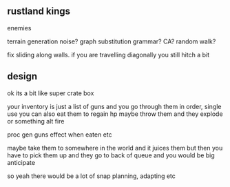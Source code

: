rustland kings
--------------

enemies

terrain generation
    noise?
    graph substitution grammar?
    CA?
    random walk?

fix sliding along walls.  if you are travelling diagonally you still hitch a bit

design
------

ok its a bit like super crate box

your inventory is just a list of guns and you go through them in order, single use
you can also eat them to regain hp
maybe throw them and they explode or something
alt fire

proc gen guns
effect when eaten etc

maybe take them to somewhere in the world and it juices them but then you have to pick them up and they go to back of queue
and you would be big anticipate

so yeah there would be a lot of snap planning, adapting etc